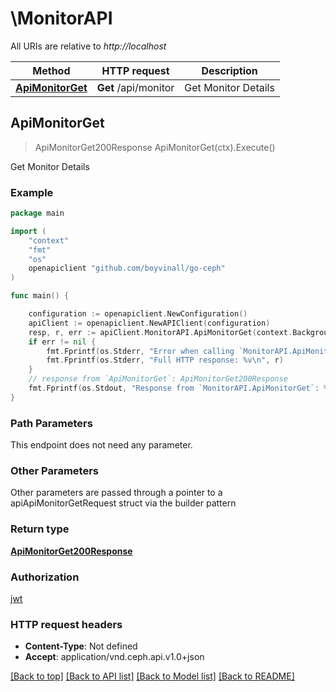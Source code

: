 # \MonitorAPI

All URIs are relative to *http://localhost*

Method | HTTP request | Description
------------- | ------------- | -------------
[**ApiMonitorGet**](MonitorAPI.md#ApiMonitorGet) | **Get** /api/monitor | Get Monitor Details



## ApiMonitorGet

> ApiMonitorGet200Response ApiMonitorGet(ctx).Execute()

Get Monitor Details

### Example

```go
package main

import (
	"context"
	"fmt"
	"os"
	openapiclient "github.com/boyvinall/go-ceph"
)

func main() {

	configuration := openapiclient.NewConfiguration()
	apiClient := openapiclient.NewAPIClient(configuration)
	resp, r, err := apiClient.MonitorAPI.ApiMonitorGet(context.Background()).Execute()
	if err != nil {
		fmt.Fprintf(os.Stderr, "Error when calling `MonitorAPI.ApiMonitorGet``: %v\n", err)
		fmt.Fprintf(os.Stderr, "Full HTTP response: %v\n", r)
	}
	// response from `ApiMonitorGet`: ApiMonitorGet200Response
	fmt.Fprintf(os.Stdout, "Response from `MonitorAPI.ApiMonitorGet`: %v\n", resp)
}
```

### Path Parameters

This endpoint does not need any parameter.

### Other Parameters

Other parameters are passed through a pointer to a apiApiMonitorGetRequest struct via the builder pattern


### Return type

[**ApiMonitorGet200Response**](ApiMonitorGet200Response.md)

### Authorization

[jwt](../README.md#jwt)

### HTTP request headers

- **Content-Type**: Not defined
- **Accept**: application/vnd.ceph.api.v1.0+json

[[Back to top]](#) [[Back to API list]](../README.md#documentation-for-api-endpoints)
[[Back to Model list]](../README.md#documentation-for-models)
[[Back to README]](../README.md)

